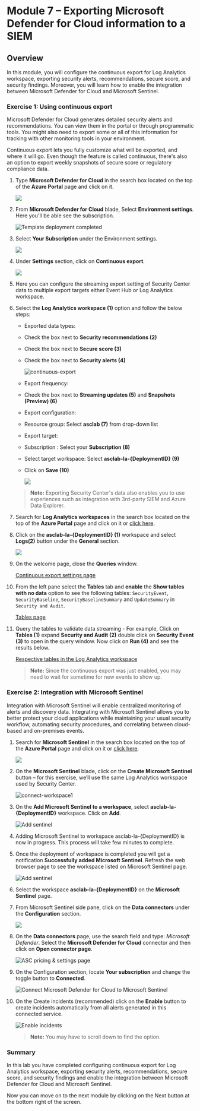 # Module 7 – Exporting Microsoft Defender for Cloud information to a SIEM


## Overview

In this module, you will configure the continuous export for Log Analytics workspace, exporting security alerts, recommendations, secure score, and security findings. Moreover, you will learn how to enable the integration between Microsoft Defender for Cloud and Microsoft Sentinel.

### Exercise 1: Using continuous export

Microsoft Defender for Cloud generates detailed security alerts and recommendations. You can view them in the portal or through programmatic tools. You might also need to export some or all of this information for tracking with other monitoring tools in your environment.

Continuous export lets you fully customize what will be exported, and where it will go. Even though the feature is called continuous, there's also an option to export weekly snapshots of secure score or regulatory compliance data.

1. Type **Microsoft Defender for Cloud** in the search box located on the top of the **Azure Portal** page and click on it.

    ![](../Images/m3e1s1.png)

1. From **Microsoft Defender for Cloud** blade, Select **Environment settings**. Here you'll be able see the subscription.

    ![Template deployment completed](../Images/m2e1s3.1.png)
    
1. Select **Your Subscription** under the Environment settings.

    ![](../Images/envset.png)

1. Under **Settings** section, click on **Continuous export**.

    ![](../Images/continuousexport.png)

1. Here you can configure the streaming export setting of Security Center data to multiple export targets either Event Hub or Log Analytics workspace.

1. Select the **Log Analytics workspace (1)** option and follow the below steps:

    - Exported data types:

     - Check the box next to  **Security recommendations (2)**

     - Check the box next to **Secure score (3)**

     - Check the box next to **Security alerts (4)**

         ![continuous-export](../Images/LAW1.png)
     
     - Export frequency:

     - Check the box next to **Streaming updates (5)** and **Snapshots (Preview) (6)**

     - Export configuration:

      - Resource group: Select **asclab (7)** from drop-down list

     - Export target:

      - Subscription : Select your **Subscription (8)**

      - Select target workspace: Select **asclab-la-{DeploymentID} (9)**

     -  Click on **Save (10)**

        ![](../Images/LAW2.png)

     > **Note:** Exporting Security Center's data also enables you to use experiences such as integration with 3rd-party SIEM and Azure Data Explorer.

1. Search for **Log Analytics workspaces** in the search box located on the top of the **Azure Portal** page and click on it or [click here](https://portal.azure.com/#blade/HubsExtension/BrowseResource/resourceType/Microsoft.OperationalInsights%2Fworkspaces).

1. Click on the **asclab-la-{DeploymentID} (1)** workspace and select **Logs(2)** button under the **General** section.

    ![](../Images/LAW3.png) 

1. On the welcome page, close the **Queries** window.

    [Continuous export settings page](../Images/log-analytic-started2.png)

1. From the left pane select the **Tables** tab and **enable** the **Show tables with no data** option to see the following tables: `SecurityEvent`, `SecurityBaseline`, `SecurityBaselineSummary` and  `UpdateSummary` in `Security and Audit`.

    [Tables page](../Images/showtables.png)

1. Query the tables to validate data streaming - For example, Click on **Tables (1)** expand **Security and Audit (2)** double click on **Security Event (3)** to open in the query window. Now click on **Run (4)** and see the results below.

    [Respective tables in the Log Analytics workspace](../Images/Log-editor-tables.png)
  
   > **Note:** Since the continuous export was just enabled, you may need to wait for sometime for new events to show up.

### Exercise 2: Integration with Microsoft Sentinel

Integration with Microsoft Sentinel will enable centralized monitoring of alerts and discovery data. Integrating with Microsoft Sentinel allows you to better protect your cloud applications while maintaining your usual security workflow, automating security procedures, and correlating between cloud-based and on-premises events.

1. Search for **Microsoft Sentinel** in the search box located on the top of the **Azure Portal** page and click on it or [click here](https://portal.azure.com/#blade/Microsoft_Azure_Security_Insights/WorkspaceSelectorBlade).

    ![](../Images/m7e2s1.png)

2. On the **Microsoft Sentinel** blade, click on the **Create Microsoft Sentinel** button – for this exercise, we’ll use the same Log Analytics workspace used by Security Center.
 
    ![connect-workspace1](../Images/m7e2s2.png)

3. On the **Add Microsoft Sentinel to a workspace**, select **asclab-la-{DeploymentID}** workspace. Click on **Add**.

    ![Add sentinel](../Images/sentineladd.png)

4. Adding Microsoft Sentinel to workspace asclab-la-{DeploymentID} is now in progress. This process will take few minutes to complete. 

5. Once the deployment of workspace is completed you will get a notification **Successfully added Microsoft Sentinel**. Refresh the web browser page to see the workspace listed on Microsoft Sentinel page.

   ![Add sentinel](../Images/sentinelws.png)

6. Select the workspace **asclab-la-{DeploymentID}** on the **Microsoft Sentinel** page. 

7. From Microsoft Sentinel side pane, click on the **Data connectors** under the **Configuration** section.

    ![](../Images/dataconnectors.png)
    

8. On the **Data connectors** page, use the search field and type: *Microsoft Defender*. Select the **Microsoft Defender for Cloud** connector and then click on **Open connector page**.

    ![ASC pricing & settings page](../Images/defender.png)

9. On the Configuration section, locate **Your subscription** and change the toggle button to **Connected**.

    ![Connect Microsoft Defender for Cloud to Microsoft Sentinel](../Images/connected.png)

10. On the Create incidents (recommended) click on the **Enable** button to create incidents automatically from all alerts generated in this connected service.

     ![Enable incidents](../Images/asc-sentinel-enable-incidents.png)
 
    > **Note:** You may have to scroll down to find the option.

### Summary

In this lab you have completed configuring continuous export for Log Analytics workspace, exporting security alerts, recommendations, secure score, and security findings and enable the integration between Microsoft Defender for Cloud and Microsoft Sentinel.

Now you can move on to the next module by clicking on the Next button at the bottom right of the screen.

